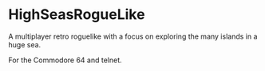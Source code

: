 HighSeasRogueLike
======
A multiplayer retro roguelike with a focus on exploring the many islands in a huge sea.

For the Commodore 64 and telnet.

